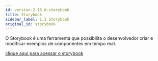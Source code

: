 ```yaml
---
id: version-2.15.0-storybook
title: Storybook
sidebar_label: 1.2 Storybook
original_id: storybook
---
```


O Storybook é uma ferramenta que possibilita o desenvolvedor criar e modificar exemplos de componentes em tempo real.

[clique aqui para acessar o storybook](https://ame-miniapp-components.calindra.com.br/storybook/)
